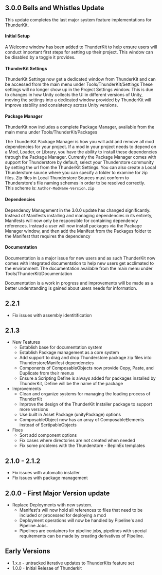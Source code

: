 ﻿## 3.0.0 Bells and Whistles Update
This update completes the last major system feature implementations for ThunderKit.

#### Initial Setup
A Welcome window has been added to ThunderKit to help ensure users will conduct important first steps for setting up their project.
This window can be disabled by a toggle it provides.

#### ThunderKit Settings

ThunderKit Settings now get a dedicated window from ThunderKit and can be accessed from the main menu under Tools/ThunderKit/Settings
These settings will no longer show up in the Project Settings window.  This is due to changes in how Unity collects the UI in different versions of Unity, moving the settings
into a dedicated window provided by ThunderKit will improve stability and consistency across Unity versions.

#### Package Manager

ThunderKit now includes a complete Package Manager, available from the main menu under Tools/ThunderKit/Packages 

The ThunderKit Package Manager is how you will add and remove all mod dependencies for your project.
If a mod in your project needs to depend on a Mod, Loader, or Library, you have the ability to install these dependencies through the Package Manager.
Currently the Package Manager comes with support for Thunderstore by default, select your Thunderstore community by setting the url from the ThunderKit Settings.
You can also create a Local Thunderstore source where you can specify a folder to examine for zip files.
Zip files in Local Thunderstore Sources must conform to Thunderstore's file naming schemes in order to be resolved correctly.  
This scheme is: `Author-ModName-Version.zip`


#### Dependencies
Dependency Management in the 3.0.0 update has changed significantly.  Instead of Manifests installing and managing dependencies in its entirety, Manifests will now only 
be responsible for containing dependency references.  Instead a user will now install packages via the Package Manager window, and then add the Manifest from the Packages folder to the Manifest that requires the dependency

#### Documentation
Documentation is a major issue for new users and as such ThunderKit now comes with integrated documentation to help new users get acclimated to the environment.
The documentation available from the main menu under Tools/ThunderKit/Documentation

Documentation is a work in progress and improvements will be made as a better understanding is gained about users needs for information.

## 2.2.1
  * Fix issues with assembly identitification

## 2.1.3
  * New Features
    * Establish base for documentation system
    * Establish Package management as a core system
    * Add support to drag and drop Thunderstore package zip files into ThunderstoreManifest dependencies
    * Components of ComposableObjects now provide Copy, Paste, and Duplicate from their menus
    * Ensure a Scripting Define is always added for packages installed by ThunderKit, Define will be the name of the package
  * Improvements
    * Clean and organize systems for managing the loading process of ThunderKit
    * Improve the design of the ThunderKit Installer package to support more versions
    * Use built in Asset Package (unityPackage) options
    * ComposableObject now has an array of ComposableElements instead of ScrtipableObjects
  * Fixes
    * Sort add component options
    * Fix cases where directories are not created when needed
    * Fix some problems with the Thunderstore - BepInEx templates

## 2.1.0 - 2.1.2
  * Fix issues with automatic installer
  * Fix issues with package management

## 2.0.0 - First Major Version update
  * Replace Deployments with new system.
    * Manifest's will now hold all references to files that need to be included or processed for deploying a mod
    * Deployment operations will now be handled by Pipeline's and Pipeline Jobs.
    * Pipelines are containers for pipeline jobs, pipelines with special requirements can be made by creating derivatives of Pipeline.

## Early Versions
* 1.x.x - untracked iterative updates to ThunderKits feature set
* 1.0.0 - Initial Relesae of Thunderkit